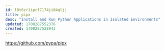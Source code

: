 ```yaml
---
id: l8t6zr1ipcf7174ji04qljj
title: pipx
desc: "Install and Run Python Applications in Isolated Environments"
updated: 1708287552376
created: 1708287528943
---
```


https://github.com/pypa/pipx
